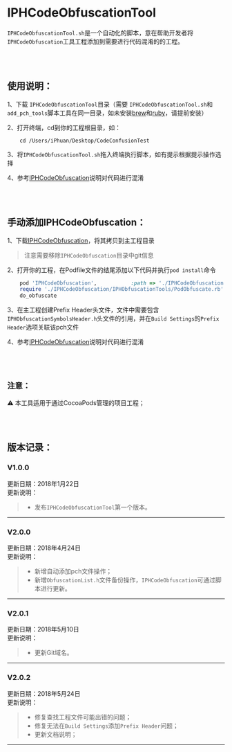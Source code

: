 IPHCodeObfuscationTool
=============================================================
`IPHCodeObfuscationTool.sh`是一个自动化的脚本，意在帮助开发者将`IPHCodeObfuscation`工具工程添加到需要进行代码混淆的的工程。

<br />
<br />


使用说明：
-------------------------------------------------------------
1、下载 `IPHCodeObfuscationTool`目录（需要 `IPHCodeObfuscationTool.sh`和`add_pch_tools`脚本工具在同一目录，如未安装[brew](https://brew.sh/index_zh-cn.html)和[ruby](https://www.ruby-lang.org/en/documentation/installation/)，请提前安装）

2、打开终端，cd到你的工程根目录，如：

```shell
    cd /Users/iPhuan/Desktop/CodeConfusionTest
```

3、将`IPHCodeObfuscationTool.sh`拖入终端执行脚本，如有提示根据提示操作选择

4、参考[IPHCodeObfuscation](https://github.com/iPhuan/IPHCodeObfuscation.git)说明对代码进行混淆

<br />
<br />



手动添加IPHCodeObfuscation：
-------------------------------------------------------------
1、下载[IPHCodeObfuscation](https://github.com/iPhuan/IPHCodeObfuscation.git)，将其拷贝到主工程目录
>注意需要移除`IPHCodeObfuscation`目录中git信息

2、打开你的工程，在Podfile文件的结尾添加以下代码并执行`pod install`命令

```ruby
    pod 'IPHCodeObfuscation',           :path => './IPHCodeObfuscation'
    require './IPHCodeObfuscation/IPHObfuscationTools/PodObfuscate.rb'
    do_obfuscate
```

3、在主工程创建Prefix Header头文件，文件中需要包含`IPHObfuscationSymbolsHeader.h`头文件的引用，并在`Build Settings`的`Prefix Header`选项关联该pch文件

4、参考[IPHCodeObfuscation](https://github.com/iPhuan/IPHCodeObfuscation.git)说明对代码进行混淆


<br />
<br />


**`注意：`**
-------------------------------------------------------------
:warning: 本工具适用于通过CocoaPods管理的项目工程；


<br />
<br />

版本记录：
-------------------------------------------------------------
### V1.0.0
更新日期：2018年1月22日  
更新说明：  
> * 发布`IPHCodeObfuscationTool`第一个版本。  

-------------------------------------------------------------    


### V2.0.0
更新日期：2018年4月24日  
更新说明：  
> * 新增自动添加pch文件操作；
> * 新增`ObfuscationList.h`文件备份操作，`IPHCodeObfuscation`可通过脚本进行更新。

-------------------------------------------------------------  


### V2.0.1
更新日期：2018年5月10日  
更新说明：  
> * 更新Git域名。  

-------------------------------------------------------------    


### V2.0.2
更新日期：2018年5月24日  
更新说明：  
> * 修复查找工程文件可能出错的问题；
> * 修复无法在`Build Settings`添加`Prefix Header`问题；
> * 更新文档说明；

-------------------------------------------------------------    

